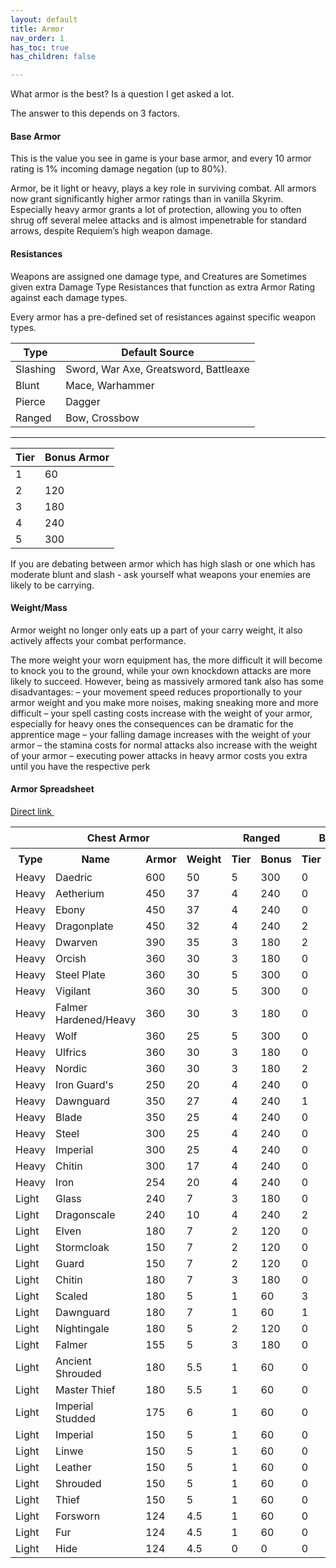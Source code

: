 ```yaml
---
layout: default
title: Armor
nav_order: 1
has_toc: true
has_children: false

---
```


What armor is the best? Is a question I get asked a lot. 

The answer to this depends on 3 factors.

#### Base Armor

This is the value you see in game is your base armor, and every 10 armor rating is 1% incoming damage negation (up to 80%).

Armor, be it light or heavy, plays a key role in surviving combat. All armors now grant significantly higher armor ratings than in vanilla Skyrim.
Especially heavy armor grants a lot of protection, allowing you to often shrug off several melee attacks and is almost impenetrable for standard arrows, despite Requiem’s high weapon damage.

#### Resistances

Weapons are assigned one damage type, and Creatures are Sometimes given extra Damage Type Resistances that function as extra Armor Rating against each damage types. 

Every armor has a pre-defined set of resistances against specific weapon types.

|Type |	Default Source |
|--|--|
|Slashing |Sword, War Axe, Greatsword, Battleaxe
|Blunt 	|Mace, Warhammer
|Pierce |Dagger
|Ranged |Bow, Crossbow

---

|Tier |Bonus Armor|
|--|--|
|1 |60
|2 |120
|3 |180
|4 |240
|5 |300

If you are debating between armor which has high slash or one which has moderate blunt and slash - ask yourself what weapons your enemies are likely to be carrying. 

#### Weight/Mass

Armor weight no longer only eats up a part of your carry weight, it also actively affects your combat performance. 

The more weight your worn equipment has, the more difficult it will become to knock you to the ground, while your own knockdown attacks are more likely to succeed. However, being as massively armored tank also has some disadvantages:
– your movement speed reduces proportionally to your armor weight and you make more noises, making sneaking more and more difficult
– your spell casting costs increase with the weight of your armor, especially for heavy ones the consequences can be dramatic for the apprentice mage
– your falling damage increases with the weight of your armor
– the stamina costs for normal attacks also increase with the weight of your armor
– executing power attacks in heavy armor costs you extra until you have the respective perk

#### Armor Spreadsheet
<a class="btn btn-pink" href="https://docs.google.com/spreadsheets/d/1rMVLVouumU45jFfmjmWUVjTYY7_wLnrxwmHMi24R9OU/edit?usp=sharing" target="_blank" rel="noopener noreferrer">Direct link <svg viewBox="0 0 24 24" aria-labelledby="svg-external-link-title" width="1em" height="1em"><use xlink:href="#svg-external-link"></use></svg></a>
<table>
	<tr>
		<th colspan="4">Chest Armor</th>
		<th colspan="2">Ranged</th>
		<th colspan="2">Blunt</th>
		<th colspan="2">Pierce</th>
		<th colspan="2">Slash</th>
		<th rowspan="2">Set Helmet</th>
		<th rowspan="2">Set Gloves</th>
		<th rowspan="2">Set Boots</th>
		<th rowspan="2">Set Shield</th>
		<th rowspan="2">Full set AR</th>
		<th rowspan="2">Full set weight</th>
		<th rowspan="2">Ranged protection</th>
		<th rowspan="2">Blunt Protection</th>
		<th rowspan="2">Pierce Protection</th>
		<th rowspan="2">Slash Protection</th>
	</tr>
    <tr>
        <th>Type</th>
        <th>Name</th>
        <th>Armor</th>
        <th>Weight</th>
        <th>Tier</th>
        <th>Bonus</th>
        <th>Tier</th>
        <th>Bonus</th>
        <th>Tier</th>
        <th>Bonus</th>
        <th>Tier</th>
        <th>Bonus</th>
    </tr>
    <tr>
        <td>Heavy</td>
        <td>Daedric</td>
        <td>600</td>
        <td>50</td>
        <td>5</td>
        <td>300</td>
        <td>0</td>
        <td>0</td>
        <td>3</td>
        <td>180</td>
        <td>4</td>
        <td>240</td>
        <td>240</td>
        <td>180</td>
        <td>180</td>
        <td>360</td>
        <td>1200</td>
        <td>100</td>
        <td>1500</td>
        <td>1200</td>
        <td>1380</td>
        <td>1440</td>
    </tr>
    <tr>
        <td>Heavy</td>
        <td>Aetherium</td>
        <td>450</td>
        <td>37</td>
        <td>4</td>
        <td>240</td>
        <td>0</td>
        <td>0</td>
        <td>0</td>
        <td>0</td>
        <td>5</td>
        <td>300</td>
        <td>180</td>
        <td>135</td>
        <td>135</td>
        <td>270</td>
        <td>900</td>
        <td>74</td>
        <td>1140</td>
        <td>900</td>
        <td>900</td>
        <td>1200</td>
    </tr>
    <tr>
        <td>Heavy</td>
        <td>Ebony</td>
        <td>450</td>
        <td>37</td>
        <td>4</td>
        <td>240</td>
        <td>0</td>
        <td>0</td>
        <td>0</td>
        <td>0</td>
        <td>5</td>
        <td>300</td>
        <td>180</td>
        <td>135</td>
        <td>135</td>
        <td>270</td>
        <td>900</td>
        <td>74</td>
        <td>1140</td>
        <td>900</td>
        <td>900</td>
        <td>1200</td>
    </tr>
    <tr>
        <td>Heavy</td>
        <td>Dragonplate</td>
        <td>450</td>
        <td>32</td>
        <td>4</td>
        <td>240</td>
        <td>2</td>
        <td>120</td>
        <td>0</td>
        <td>0</td>
        <td>3</td>
        <td>180</td>
        <td>180</td>
        <td>135</td>
        <td>135</td>
        <td>270</td>
        <td>900</td>
        <td>64</td>
        <td>1140</td>
        <td>1020</td>
        <td>900</td>
        <td>1080</td>
    </tr>
    <tr>
        <td>Heavy</td>
        <td>Dwarven</td>
        <td>390</td>
        <td>35</td>
        <td>3</td>
        <td>180</td>
        <td>2</td>
        <td>120</td>
        <td>0</td>
        <td>0</td>
        <td>3</td>
        <td>180</td>
        <td>156</td>
        <td>117</td>
        <td>117</td>
        <td>234</td>
        <td>780</td>
        <td>70</td>
        <td>960</td>
        <td>900</td>
        <td>780</td>
        <td>960</td>
    </tr>
    <tr>
        <td>Heavy</td>
        <td>Orcish</td>
        <td>360</td>
        <td>30</td>
        <td>3</td>
        <td>180</td>
        <td>0</td>
        <td>0</td>
        <td>0</td>
        <td>0</td>
        <td>5</td>
        <td>300</td>
        <td>144</td>
        <td>108</td>
        <td>108</td>
        <td>216</td>
        <td>720</td>
        <td>60</td>
        <td>900</td>
        <td>720</td>
        <td>720</td>
        <td>1020</td>
    </tr>
    <tr>
        <td>Heavy</td>
        <td>Steel Plate</td>
        <td>360</td>
        <td>30</td>
        <td>5</td>
        <td>300</td>
        <td>0</td>
        <td>0</td>
        <td>0</td>
        <td>0</td>
        <td>3</td>
        <td>180</td>
        <td>144</td>
        <td>108</td>
        <td>108</td>
        <td>216</td>
        <td>720</td>
        <td>60</td>
        <td>1020</td>
        <td>720</td>
        <td>720</td>
        <td>900</td>
    </tr>
    <tr>
        <td>Heavy</td>
        <td>Vigilant </td>
        <td>360</td>
        <td>30</td>
        <td>5</td>
        <td>300</td>
        <td>0</td>
        <td>0</td>
        <td>0</td>
        <td>0</td>
        <td>3</td>
        <td>180</td>
        <td>144</td>
        <td>108</td>
        <td>108</td>
        <td>216</td>
        <td>720</td>
        <td>60</td>
        <td>1020</td>
        <td>720</td>
        <td>720</td>
        <td>900</td>
    </tr>
    <tr>
        <td>Heavy</td>
        <td>Falmer Hardened/Heavy</td>
        <td>360</td>
        <td>30</td>
        <td>3</td>
        <td>180</td>
        <td>0</td>
        <td>0</td>
        <td>0</td>
        <td>0</td>
        <td>5</td>
        <td>300</td>
        <td>144</td>
        <td>108</td>
        <td>108</td>
        <td>216</td>
        <td>720</td>
        <td>60</td>
        <td>900</td>
        <td>720</td>
        <td>720</td>
        <td>1020</td>
    </tr>
    <tr>
        <td>Heavy</td>
        <td>Wolf</td>
        <td>360</td>
        <td>25</td>
        <td>5</td>
        <td>300</td>
        <td>0</td>
        <td>0</td>
        <td>0</td>
        <td>0</td>
        <td>3</td>
        <td>180</td>
        <td>144</td>
        <td>108</td>
        <td>108</td>
        <td>216</td>
        <td>720</td>
        <td>50</td>
        <td>1020</td>
        <td>720</td>
        <td>720</td>
        <td>900</td>
    </tr>
    <tr>
        <td>Heavy</td>
        <td>Ulfrics</td>
        <td>360</td>
        <td>30</td>
        <td>3</td>
        <td>180</td>
        <td>0</td>
        <td>0</td>
        <td>0</td>
        <td>0</td>
        <td>2</td>
        <td>120</td>
        <td>144</td>
        <td>108</td>
        <td>108</td>
        <td>216</td>
        <td>720</td>
        <td>60</td>
        <td>900</td>
        <td>720</td>
        <td>720</td>
        <td>840</td>
    </tr>
    <tr>
        <td>Heavy</td>
        <td>Nordic</td>
        <td>360</td>
        <td>30</td>
        <td>3</td>
        <td>180</td>
        <td>2</td>
        <td>120</td>
        <td>0</td>
        <td>0</td>
        <td>2</td>
        <td>120</td>
        <td>144</td>
        <td>108</td>
        <td>108</td>
        <td>216</td>
        <td>720</td>
        <td>60</td>
        <td>900</td>
        <td>840</td>
        <td>720</td>
        <td>840</td>
    </tr>
    <tr>
        <td>Heavy</td>
        <td>Iron Guard's</td>
        <td>250</td>
        <td>20</td>
        <td>4</td>
        <td>240</td>
        <td>0</td>
        <td>0</td>
        <td>2</td>
        <td>120</td>
        <td>3</td>
        <td>180</td>
        <td>102</td>
        <td>77</td>
        <td>77</td>
        <td>153</td>
        <td>506</td>
        <td>40</td>
        <td>746</td>
        <td>506</td>
        <td>626</td>
        <td>686</td>
    </tr>
    <tr>
        <td>Heavy</td>
        <td>Dawnguard</td>
        <td>350</td>
        <td>27</td>
        <td>4</td>
        <td>240</td>
        <td>1</td>
        <td>60</td>
        <td>0</td>
        <td>0</td>
        <td>0</td>
        <td>0</td>
        <td>140</td>
        <td>105</td>
        <td>105</td>
        <td>210</td>
        <td>700</td>
        <td>55</td>
        <td>940</td>
        <td>760</td>
        <td>700</td>
        <td>700</td>
    </tr>
    <tr>
        <td>Heavy</td>
        <td>Blade</td>
        <td>350</td>
        <td>25</td>
        <td>4</td>
        <td>240</td>
        <td>0</td>
        <td>0</td>
        <td>1</td>
        <td>60</td>
        <td>1</td>
        <td>60</td>
        <td>140</td>
        <td>105</td>
        <td>105</td>
        <td>210</td>
        <td>700</td>
        <td>50</td>
        <td>940</td>
        <td>700</td>
        <td>760</td>
        <td>760</td>
    </tr>
    <tr>
        <td>Heavy</td>
        <td>Steel</td>
        <td>300</td>
        <td>25</td>
        <td>4</td>
        <td>240</td>
        <td>0</td>
        <td>0</td>
        <td>0</td>
        <td>0</td>
        <td>0</td>
        <td>0</td>
        <td>120</td>
        <td>90</td>
        <td>90</td>
        <td>180</td>
        <td>600</td>
        <td>50</td>
        <td>840</td>
        <td>600</td>
        <td>600</td>
        <td>600</td>
    </tr>
    <tr>
        <td>Heavy</td>
        <td>Imperial</td>
        <td>300</td>
        <td>25</td>
        <td>4</td>
        <td>240</td>
        <td>0</td>
        <td>0</td>
        <td>0</td>
        <td>0</td>
        <td>0</td>
        <td>0</td>
        <td>120</td>
        <td>90</td>
        <td>90</td>
        <td>180</td>
        <td>600</td>
        <td>50</td>
        <td>840</td>
        <td>600</td>
        <td>600</td>
        <td>600</td>
    </tr>
    <tr>
        <td>Heavy</td>
        <td>Chitin</td>
        <td>300</td>
        <td>17</td>
        <td>4</td>
        <td>240</td>
        <td>0</td>
        <td>0</td>
        <td>0</td>
        <td>0</td>
        <td>0</td>
        <td>0</td>
        <td>120</td>
        <td>90</td>
        <td>90</td>
        <td>180</td>
        <td>600</td>
        <td>34</td>
        <td>840</td>
        <td>600</td>
        <td>600</td>
        <td>600</td>
    </tr>
    <tr>
        <td>Heavy</td>
        <td>Iron</td>
        <td>254</td>
        <td>20</td>
        <td>4</td>
        <td>240</td>
        <td>0</td>
        <td>0</td>
        <td>0</td>
        <td>0</td>
        <td>0</td>
        <td>0</td>
        <td>102</td>
        <td>77</td>
        <td>77</td>
        <td>153</td>
        <td>510</td>
        <td>40</td>
        <td>750</td>
        <td>510</td>
        <td>510</td>
        <td>510</td>
    </tr>
    <tr>
        <td>Light</td>
        <td>Glass</td>
        <td>240</td>
        <td>7</td>
        <td>3</td>
        <td>180</td>
        <td>0</td>
        <td>0</td>
        <td>0</td>
        <td>0</td>
        <td>2</td>
        <td>120</td>
        <td>96</td>
        <td>72</td>
        <td>72</td>
        <td>144</td>
        <td>480</td>
        <td>14</td>
        <td>660</td>
        <td>480</td>
        <td>480</td>
        <td>600</td>
    </tr>
    <tr>
        <td>Light</td>
        <td>Dragonscale</td>
        <td>240</td>
        <td>10</td>
        <td>4</td>
        <td>240</td>
        <td>2</td>
        <td>120</td>
        <td>0</td>
        <td>0</td>
        <td>3</td>
        <td>180</td>
        <td>96</td>
        <td>72</td>
        <td>72</td>
        <td>144</td>
        <td>480</td>
        <td>20</td>
        <td>720</td>
        <td>600</td>
        <td>480</td>
        <td>660</td>
    </tr>
    <tr>
        <td>Light</td>
        <td>Elven</td>
        <td>180</td>
        <td>7</td>
        <td>2</td>
        <td>120</td>
        <td>0</td>
        <td>0</td>
        <td>0</td>
        <td>0</td>
        <td>3</td>
        <td>180</td>
        <td>72</td>
        <td>54</td>
        <td>54</td>
        <td>108</td>
        <td>360</td>
        <td>14</td>
        <td>480</td>
        <td>360</td>
        <td>360</td>
        <td>540</td>
    </tr>
    <tr>
        <td>Light</td>
        <td>Stormcloak</td>
        <td>150</td>
        <td>7</td>
        <td>2</td>
        <td>120</td>
        <td>0</td>
        <td>0</td>
        <td>2</td>
        <td>120</td>
        <td>3</td>
        <td>180</td>
        <td>60</td>
        <td>45</td>
        <td>45</td>
        <td>90</td>
        <td>300</td>
        <td>14</td>
        <td>420</td>
        <td>300</td>
        <td>420</td>
        <td>480</td>
    </tr>
    <tr>
        <td>Light</td>
        <td>Guard</td>
        <td>150</td>
        <td>7</td>
        <td>2</td>
        <td>120</td>
        <td>0</td>
        <td>0</td>
        <td>2</td>
        <td>120</td>
        <td>3</td>
        <td>180</td>
        <td>60</td>
        <td>45</td>
        <td>45</td>
        <td>90</td>
        <td>300</td>
        <td>14</td>
        <td>420</td>
        <td>300</td>
        <td>420</td>
        <td>480</td>
    </tr>
    <tr>
        <td>Light</td>
        <td>Chitin</td>
        <td>180</td>
        <td>7</td>
        <td>3</td>
        <td>180</td>
        <td>0</td>
        <td>0</td>
        <td>0</td>
        <td>0</td>
        <td>1</td>
        <td>60</td>
        <td>72</td>
        <td>54</td>
        <td>54</td>
        <td>108</td>
        <td>360</td>
        <td>14</td>
        <td>540</td>
        <td>360</td>
        <td>360</td>
        <td>420</td>
    </tr>
    <tr>
        <td>Light</td>
        <td>Scaled</td>
        <td>180</td>
        <td>5</td>
        <td>1</td>
        <td>60</td>
        <td>3</td>
        <td>180</td>
        <td>3</td>
        <td>180</td>
        <td>0</td>
        <td>0</td>
        <td>72</td>
        <td>54</td>
        <td>54</td>
        <td>108</td>
        <td>360</td>
        <td>10</td>
        <td>420</td>
        <td>540</td>
        <td>540</td>
        <td>360</td>
    </tr>
    <tr>
        <td>Light</td>
        <td>Dawnguard</td>
        <td>180</td>
        <td>7</td>
        <td>1</td>
        <td>60</td>
        <td>1</td>
        <td>60</td>
        <td>0</td>
        <td>0</td>
        <td>1</td>
        <td>60</td>
        <td>72</td>
        <td>54</td>
        <td>54</td>
        <td>108</td>
        <td>360</td>
        <td>14</td>
        <td>420</td>
        <td>420</td>
        <td>360</td>
        <td>420</td>
    </tr>
    <tr>
        <td>Light</td>
        <td>Nightingale</td>
        <td>180</td>
        <td>5</td>
        <td>2</td>
        <td>120</td>
        <td>0</td>
        <td>0</td>
        <td>0</td>
        <td>0</td>
        <td>1</td>
        <td>60</td>
        <td>72</td>
        <td>54</td>
        <td>54</td>
        <td>108</td>
        <td>360</td>
        <td>10</td>
        <td>480</td>
        <td>360</td>
        <td>360</td>
        <td>420</td>
    </tr>
    <tr>
        <td>Light</td>
        <td>Falmer</td>
        <td>155</td>
        <td>5</td>
        <td>3</td>
        <td>180</td>
        <td>0</td>
        <td>0</td>
        <td>0</td>
        <td>0</td>
        <td>0</td>
        <td>0</td>
        <td>62</td>
        <td>46.5</td>
        <td>46.5</td>
        <td>93</td>
        <td>310</td>
        <td>10</td>
        <td>490</td>
        <td>310</td>
        <td>310</td>
        <td>310</td>
    </tr>
    <tr>
        <td>Light</td>
        <td>Ancient Shrouded</td>
        <td>180</td>
        <td>5.5</td>
        <td>1</td>
        <td>60</td>
        <td>0</td>
        <td>0</td>
        <td>0</td>
        <td>0</td>
        <td>1</td>
        <td>60</td>
        <td>72</td>
        <td>54</td>
        <td>54</td>
        <td>108</td>
        <td>360</td>
        <td>11</td>
        <td>420</td>
        <td>360</td>
        <td>360</td>
        <td>420</td>
    </tr>
    <tr>
        <td>Light</td>
        <td>Master Thief</td>
        <td>180</td>
        <td>5.5</td>
        <td>1</td>
        <td>60</td>
        <td>0</td>
        <td>0</td>
        <td>0</td>
        <td>0</td>
        <td>1</td>
        <td>60</td>
        <td>72</td>
        <td>54</td>
        <td>54</td>
        <td>108</td>
        <td>360</td>
        <td>11</td>
        <td>420</td>
        <td>360</td>
        <td>360</td>
        <td>420</td>
    </tr>
    <tr>
        <td>Light</td>
        <td>Imperial Studded</td>
        <td>175</td>
        <td>6</td>
        <td>1</td>
        <td>60</td>
        <td>0</td>
        <td>0</td>
        <td>0</td>
        <td>0</td>
        <td>1</td>
        <td>60</td>
        <td>70</td>
        <td>52.5</td>
        <td>52.5</td>
        <td>105</td>
        <td>350</td>
        <td>12</td>
        <td>410</td>
        <td>350</td>
        <td>350</td>
        <td>410</td>
    </tr>
    <tr>
        <td>Light</td>
        <td>Imperial</td>
        <td>150</td>
        <td>5</td>
        <td>1</td>
        <td>60</td>
        <td>0</td>
        <td>0</td>
        <td>0</td>
        <td>0</td>
        <td>1</td>
        <td>60</td>
        <td>60</td>
        <td>45</td>
        <td>45</td>
        <td>90</td>
        <td>300</td>
        <td>10</td>
        <td>360</td>
        <td>300</td>
        <td>300</td>
        <td>360</td>
    </tr>
    <tr>
        <td>Light</td>
        <td>Linwe</td>
        <td>150</td>
        <td>5</td>
        <td>1</td>
        <td>60</td>
        <td>0</td>
        <td>0</td>
        <td>0</td>
        <td>0</td>
        <td>1</td>
        <td>60</td>
        <td>60</td>
        <td>45</td>
        <td>45</td>
        <td>90</td>
        <td>300</td>
        <td>10</td>
        <td>360</td>
        <td>300</td>
        <td>300</td>
        <td>360</td>
    </tr>
    <tr>
        <td>Light</td>
        <td>Leather</td>
        <td>150</td>
        <td>5</td>
        <td>1</td>
        <td>60</td>
        <td>0</td>
        <td>0</td>
        <td>0</td>
        <td>0</td>
        <td>1</td>
        <td>60</td>
        <td>60</td>
        <td>45</td>
        <td>45</td>
        <td>90</td>
        <td>300</td>
        <td>10</td>
        <td>360</td>
        <td>300</td>
        <td>300</td>
        <td>360</td>
    </tr>
    <tr>
        <td>Light</td>
        <td>Shrouded</td>
        <td>150</td>
        <td>5</td>
        <td>1</td>
        <td>60</td>
        <td>0</td>
        <td>0</td>
        <td>0</td>
        <td>0</td>
        <td>1</td>
        <td>60</td>
        <td>60</td>
        <td>45</td>
        <td>45</td>
        <td>90</td>
        <td>300</td>
        <td>10</td>
        <td>360</td>
        <td>300</td>
        <td>300</td>
        <td>360</td>
    </tr>
    <tr>
        <td>Light</td>
        <td>Thief</td>
        <td>150</td>
        <td>5</td>
        <td>1</td>
        <td>60</td>
        <td>0</td>
        <td>0</td>
        <td>0</td>
        <td>0</td>
        <td>1</td>
        <td>60</td>
        <td>60</td>
        <td>45</td>
        <td>45</td>
        <td>90</td>
        <td>300</td>
        <td>10</td>
        <td>360</td>
        <td>300</td>
        <td>300</td>
        <td>360</td>
    </tr>
    <tr>
        <td>Light</td>
        <td>Forsworn</td>
        <td>124</td>
        <td>4.5</td>
        <td>1</td>
        <td>60</td>
        <td>0</td>
        <td>0</td>
        <td>0</td>
        <td>0</td>
        <td>0</td>
        <td>0</td>
        <td>50</td>
        <td>38</td>
        <td>38</td>
        <td>75</td>
        <td>250</td>
        <td>9</td>
        <td>310</td>
        <td>250</td>
        <td>250</td>
        <td>250</td>
    </tr>
    <tr>
        <td>Light</td>
        <td>Fur</td>
        <td>124</td>
        <td>4.5</td>
        <td>1</td>
        <td>60</td>
        <td>0</td>
        <td>0</td>
        <td>0</td>
        <td>0</td>
        <td>0</td>
        <td>0</td>
        <td>50</td>
        <td>38</td>
        <td>38</td>
        <td>75</td>
        <td>250</td>
        <td>9</td>
        <td>310</td>
        <td>250</td>
        <td>250</td>
        <td>250</td>
    </tr>
    <tr>
        <td>Light</td>
        <td>Hide</td>
        <td>124</td>
        <td>4.5</td>
        <td>0</td>
        <td>0</td>
        <td>0</td>
        <td>0</td>
        <td>0</td>
        <td>0</td>
        <td>0</td>
        <td>0</td>
        <td>50</td>
        <td>38</td>
        <td>38</td>
        <td>75</td>
        <td>250</td>
        <td>9</td>
        <td>250</td>
        <td>250</td>
        <td>250</td>
        <td>250</td>
    </tr>
</table>

